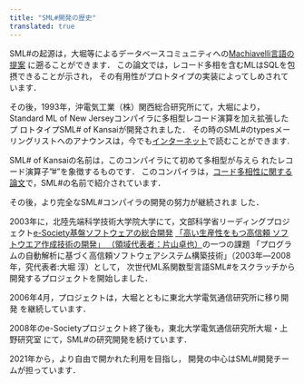 ```yaml
---
title: "SML#開発の歴史"
translated: true
---
```

SML#の起源は，大堀等によるデータベースコミュニティへの[Machiavelli言語の提案](https://dl.acm.org/doi/10.1145/67544.66931)
に遡ることができます． この論文では，レコード多相を含むMLはSQLを包摂できることが示され， その有用性がプロトタイプの実装によってしめされています．

その後，1993年，沖電気工業（株）関西総合研究所にて，大堀により， Standard ML of New Jerseyコンパイラに多相型レコード演算を加え拡張したプ ロトタイプSML# of Kansaiが開発されました． その時のSML#のtypesメーリングリストへのアナウンスは，今でも[インターネット](http://www.funet.fi/pub/languages/ml/sml%23/description)で読むことができます.

SML# of Kansaiの名前は，このコンパイラにて初めて多相型が与えら れたレコード演算子”#”を象徴するものです． このコンパイラは，[コード多相性に関する論文](https://dl.acm.org/doi/10.1145/218570.218572)で，SML#の名前で紹介されています．

その後，より完全なSML#コンパイラの開発の努力が継続されま した．

2003年に，北陸先端科学技術大学院大学にて，文部科学省リーディングプロジェクト[e-Society基盤ソフトウェアの総合開発](http://cif.iis.u-tokyo.ac.jp/e-society/) [「高い生産性をもつ高信頼 ソフトウエア作成技術の開発」 （領域代表者：片山卓也）](https://www.tkl.iis.u-tokyo.ac.jp/e-society/index.html)の一つの課題 「プログラムの自動解析に基づく高信頼ソフトウェアシステム構築技術」（2003年―2008年，究代表者:大堀 淳）として， 次世代ML系関数型言語SML#をスクラッチから開発するプロジェクトを開始しました．

2006年4月，プロジェクトは，大堀とともに東北大学電気通信研究所に移り開発 を継続しています．

2008年のe-Societyプロジェクト終了後も，東北大学電気通信研究所大堀・上野研究室 にて，SML#の研究開発を続けています．

2021年から，より自由で開かれた利用を目指し，
開発の中心はSML#開発チームが担っています．
